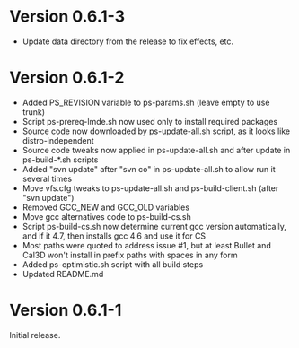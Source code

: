 # Version 0.6.1-3

* Update data directory from the release to fix effects, etc.

# Version 0.6.1-2

* Added PS_REVISION variable to ps-params.sh (leave empty to use trunk)
* Script ps-prereq-lmde.sh now used only to install required packages
* Source code now downloaded by ps-update-all.sh script, as it looks like distro-independent
* Source code tweaks now applied in ps-update-all.sh and after update in ps-build-*.sh scripts 
* Added "svn update" after "svn co" in ps-update-all.sh to allow run it several times
* Move vfs.cfg tweaks to ps-update-all.sh and ps-build-client.sh (after "svn update")
* Removed GCC_NEW and GCC_OLD variables
* Move gcc alternatives code to ps-build-cs.sh
* Script ps-build-cs.sh now determine current gcc version automatically, and if it 4.7, then installs gcc 4.6 and use it for CS
* Most paths were quoted to address issue #1, but at least Bullet and Cal3D won't install in prefix paths with spaces in any form
* Added ps-optimistic.sh script with all build steps
* Updated README.md

# Version 0.6.1-1 

Initial release.
